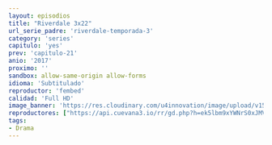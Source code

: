 ```yaml
---
layout: episodios
title: "Riverdale 3x22"
url_serie_padre: 'riverdale-temporada-3'
category: 'series'
capitulo: 'yes'
prev: 'capitulo-21'
anio: '2017'
proximo: ''
sandbox: allow-same-origin allow-forms
idioma: 'Subtitulado'
reproductor: 'fembed'
calidad: 'Full HD'
image_banner: 'https://res.cloudinary.com/u4innovation/image/upload/v1565152608/maxresdefault-min_vy9nnj.jpg'
reproductores: ["https://api.cuevana3.io/rr/gd.php?h=ek5lbm9xYWNrS0xJMVp5b21KREk0dFBLbjVkaHhkRGdrOG1jbnBpUnhhS1ZyYXBvWTlpVTdNeXFnWFo4bWNLNnBxaU5hYTI0dGFheXRYZDlkOE83NDlxU3FadVkyUT09"]
tags:
- Drama
---
```











